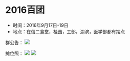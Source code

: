 # 2016百团

- 时间：2016年9月17日-19日
- 地点：在信二食堂，桂园，工部，湖滨，医学部都有摆点

群公告：
![](/activity/2016/club-fair/announcement.png)

摊位照：
![](/activity/2016/club-fair/image.jpeg)
![](/activity/2016/club-fair/image-1.jpeg)


